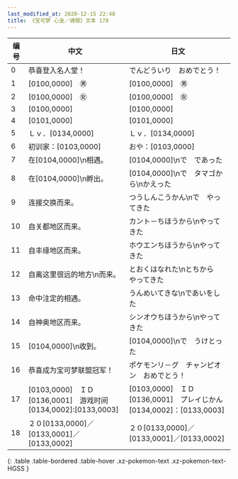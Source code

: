 ```yaml
---
last_modified_at: 2020-12-15 22:48
title: 《宝可梦 心金／魂银》文本 178
---
```

| 编号 | 中文 | 日文 |
| ---- | ---- | ---- |
| 0 | 恭喜登入名人堂！ | でんどういり　おめでとう！ |
| 1 | [0100,0000]　㊚ | [0100,0000]　㊚ |
| 2 | [0100,0000]　㊛ | [0100,0000]　㊛ |
| 3 | [0100,0000] | [0100,0000] |
| 4 | [0101,0000] | [0101,0000] |
| 5 | Ｌｖ．[0134,0000] | Ｌｖ．[0134,0000] |
| 6 | 初训家：[0103,0000] | おや：[0103,0000] |
| 7 | 在[0104,0000]\n相遇。 | [0104,0000]\nで　であった |
| 8 | 在[0104,0000]\n孵出。 | [0104,0000]\nで　タマゴから\nかえった |
| 9 | 连接交换而来。 | つうしんこうかん\nで　やってきた |
| 10 | 自关都地区而来。 | カント－ちほうから\nやってきた |
| 11 | 自丰缘地区而来。 | ホウエンちほうから\nやってきた |
| 12 | 自离这里很远的地方\n而来。 | とおくはなれた\nとちから　やってきた |
| 13 | 命中注定的相遇。 | うんめいてきな\nであいをした |
| 14 | 自神奥地区而来。 | シンオウちほうから\nやってきた |
| 15 | [0104,0000]\n收到。 | [0104,0000]\nで　うけとった |
| 16 | 恭喜成为宝可梦联盟冠军！ | ポケモンリ－グ　チャンピオン　おめでとう！ |
| 17 | [0103,0000]　ＩＤ[0136,0001]　游戏时间[0134,0002]:[0133,0003] | [0103,0000]　ＩＤ[0136,0001]　プレイじかん[0134,0002]：[0133,0003] |
| 18 | ２０[0133,0000]／[0133,0001]／[0133,0002] | ２０[0133,0000]／[0133,0001]／[0133,0002] |
{: .table .table-bordered .table-hover .xz-pokemon-text .xz-pokemon-text-HGSS }